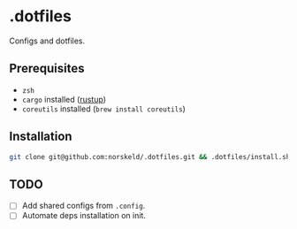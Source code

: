 # .dotfiles

Configs and dotfiles.

## Prerequisites

- `zsh`
- `cargo` installed ([rustup](https://rustup.rs))
- `coreutils` installed (`brew install coreutils`)

## Installation

```bash
git clone git@github.com:norskeld/.dotfiles.git && .dotfiles/install.sh
```

## TODO

- [ ] Add shared configs from `.config`.
- [ ] Automate deps installation on init.

